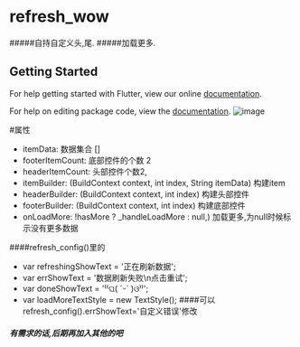 # refresh_wow

#####自持自定义头,尾.
#####加载更多.

## Getting Started

For help getting started with Flutter, view our online [documentation](https://flutter.io/).

For help on editing package code, view the [documentation](https://flutter.io/developing-packages/).
![image](https://github.com/zhangruiyu/refresh_wow/blob/master/wow.gif)

#属性
* itemData: 数据集合 []
* footerItemCount:  底部控件的个数 2
* headerItemCount: 头部控件个数2,
* itemBuilder: (BuildContext context, int index, String itemData) 构建item
* headerBuilder: (BuildContext context, int index) 构建头部控件
* footerBuilder: (BuildContext context, int index) 构建底部控件
* onLoadMore: !hasMore ? _handleLoadMore : null,) 加载更多,为null时候标示没有更多数据

####refresh_config()里的
* var refreshingShowText = '正在刷新数据';
* var errShowText = '数据刷新失败\n点击重试';
* var doneShowText = '⁽⁽ଘ( ˊᵕˋ )ଓ⁾⁾';
* var loadMoreTextStyle = new TextStyle();
####可以refresh_config().errShowText='自定义错误'修改

##### 有需求的话,后期再加入其他的吧